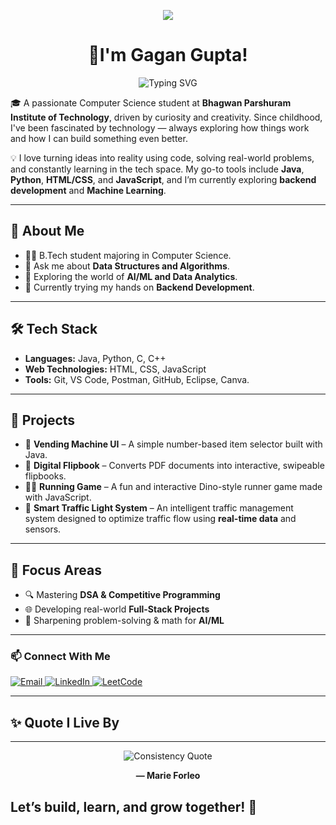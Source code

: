 <p align="center">
  <img src="https://capsule-render.vercel.app/api?type=venom&color=auto&height=300&section=header&text=Hey%20Everyone&fontSize=90" />
</p>
<h1 align="center"><strong>👋I'm Gagan Gupta!</strong></h1>

<p align="center">
  <img src="https://readme-typing-svg.herokuapp.com?font=Fira+Code&weight=500&size=25&pause=1000&color=F77070&center=true&vCenter=true&width=450&lines=Front-End+Developer;Data+Analytics+Enthusiast;AI%2FML+Explorer" alt="Typing SVG" />
</p>

🎓 A passionate Computer Science student at **Bhagwan Parshuram Institute of Technology**, driven by curiosity and creativity. Since childhood, I've been fascinated by technology — always exploring how things work and how I can build something even better.

💡 I love turning ideas into reality using code, solving real-world problems, and constantly learning in the tech space. My go-to tools include **Java**, **Python**, **HTML/CSS**, and **JavaScript**, and I’m currently exploring **backend development** and **Machine Learning**.

---

## 🚀 About Me

- 👨‍🎓 B.Tech student majoring in Computer Science.
- 💬 Ask me about **Data Structures and Algorithms**.
- 🤖 Exploring the world of **AI/ML and Data Analytics**.
- 🔧 Currently trying my hands on **Backend Development**.

---

## 🛠️ Tech Stack

- **Languages:** Java, Python, C, C++
- **Web Technologies:** HTML, CSS, JavaScript
- **Tools:** Git, VS Code, Postman, GitHub, Eclipse, Canva.

---

## 📂 Projects

- 🔢 **Vending Machine UI** – A simple number-based item selector built with Java.
- 📖 **Digital Flipbook** – Converts PDF documents into interactive, swipeable flipbooks.
- 🏃‍♂️ **Running Game** – A fun and interactive Dino-style runner game made with JavaScript.
- 🚦 **Smart Traffic Light System** – An intelligent traffic management system designed to optimize traffic flow using **real-time data** and sensors.

---

## 🎯 Focus Areas

- 🔍 Mastering **DSA & Competitive Programming**
- 🌐 Developing real-world **Full-Stack Projects**
- 🧠 Sharpening problem-solving & math for **AI/ML**

---

### 📫 Connect With Me

<p align="left">
  <a href="mailto:gagangupta1205@gmail.com" target="_blank">
    <img src="https://img.shields.io/badge/Email-D14836?style=for-the-badge&logo=gmail&logoColor=white" alt="Email"/>
  </a>
  <a href="https://www.linkedin.com/in/gagan-gupta-360359262/" target="_blank">
    <img src="https://img.shields.io/badge/LinkedIn-blue?style=for-the-badge&logo=linkedin&logoColor=white" alt="LinkedIn"/>
  </a>
  <a href="https://leetcode.com/u/Gagangupta1205/" target="_blank">
    <img src="https://img.shields.io/badge/LeetCode-FFA116?style=for-the-badge&logo=leetcode&logoColor=white" alt="LeetCode"/>
  </a>
</p>


---

## ✨ Quote I Live By

---

<p align="center">
  <img src="https://readme-typing-svg.herokuapp.com?font=Fira+Code&weight=500&size=22&pause=1000&color=F77070&center=true&vCenter=true&width=750&lines=%22Success+doesn’t+come+from+what+you+do+occasionally%2C;it+comes+from+what+you+do+consistently.%22" alt="Consistency Quote" />
</p>

<p align="center">
  <b>— Marie Forleo</b>
</p>


Let’s build, learn, and grow together! 🚀
---
